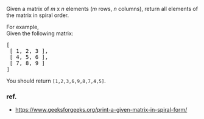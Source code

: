 <div>
<p>Given a matrix of <i>m</i> x <i>n</i> elements (<i>m</i> rows, <i>n</i> columns), return all elements of the matrix in spiral order.
</p>

<p>
For example,<br>
Given the following matrix:
</p>
<pre>[
 [ 1, 2, 3 ],
 [ 4, 5, 6 ],
 [ 7, 8, 9 ]
]
</pre>
<p>
You should return <code>[1,2,3,6,9,8,7,4,5]</code>.
</p>
</div>

### ref.
- https://www.geeksforgeeks.org/print-a-given-matrix-in-spiral-form/
